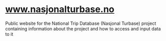 www.nasjonalturbase.no
======================

Public website for the National Trip Database (Nasjonal Turbase) project containing information about the project and how to access and input data to it
